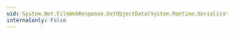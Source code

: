 ```yaml
---
uid: System.Net.FileWebResponse.GetObjectData(System.Runtime.Serialization.SerializationInfo,System.Runtime.Serialization.StreamingContext)
internalonly: False
---
```

